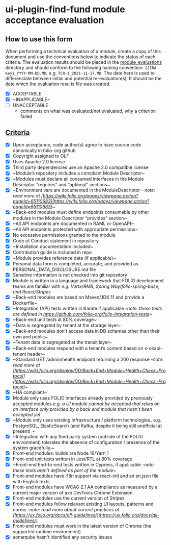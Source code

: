 # ui-plugin-find-fund module acceptance evaluation

## How to use this form
When performing a technical evaluation of a module, create a copy of this document and use the conventions below to indicate the status of each criteria.  The evaluation results should be placed in the [module_evaluations](https://github.com/folio-org/tech-council/tree/master/module_evaluations) directory and should conform to the following naming convention:  `{JIRA Key}_YYYY-MM-DD.MD`, e.g. `TCR-1_2021-11-17.MD`.  The date here is used to differenciate between initial and potential re-evaluation(s).  It should be the date which the evaluation results file was created.

* [x] ACCEPTABLE
* [x] ~INAPPLICABLE~
* [ ] UNACCEPTABLE
  * comments on what was evaluated/not evaluated, why a criterion failed

## [Criteria](https://github.com/folio-org/tech-council/blob/4dc5ac6d632fb880131cd214d212f973683b9ebe/MODULE_ACCEPTANCE_CRITERIA.MD)

* [x] Upon acceptance, code author(s) agree to have source code canonically in folio-org github
* [x] Copyright assigned to OLF
* [x] Uses Apache 2.0 license
* [x] Third party dependencies use an Apache 2.0 compatible license
* [x] ~Module’s repository includes a compliant Module Descriptor~
* [x] ~Modules must declare all consumed interfaces in the Module Descriptor “requires” and “optional” sections~
* [x] ~Environment vars are documented in the ModuleDescriptor - _note: read more at [https://wiki.folio.org/pages/viewpage.action?pageId=65110683](https://wiki.folio.org/pages/viewpage.action?pageId=65110683)_~
* [x] ~Back-end modules must define endpoints consumable by other modules in the Module Descriptor “provides” section~
* [x] ~All API endpoints are documented in RAML or OpenAPI~
* [x] ~All API endpoints protected with appropriate permissions~
* [x] No excessive permissions granted to the module
* [x] Code of Conduct statement in repository
* [x] ~Installation documentation included~
* [x] Contribution guide is included in repo
* [x] ~Module provides reference data (if applicable)~
* [x] Personal data form is completed, accurate, and provided as PERSONAL_DATA_DISCLOSURE.md file
* [x] Sensitive information is not checked into git repository
* [x] Module is written in a language and framework that FOLIO development teams are familiar with _e.g. Vertx/RMB, Spring Way/folio-spring-base, and React/Stripes_
* [x] ~Back-end modules are based on Maven/JDK 11 and provide a Dockerfile~
* [x] ~Integration (API) tests written in Karate if applicable -_note: these tests are defined in https://github.com/folio-org/folio-integration-tests_~
* [x] ~Back-end unit tests at 80% coverage~
* [x] ~Data is segregated by tenant at the storage layer~
* [x] ~Back-end modules don’t access data in DB schemas other than their own and public~
* [x] ~Tenant data is segregated at the transit layer~
* [x] ~Back-end modules respond with a tenant’s content based on x-okapi-tenant header~
* [x] ~Standard GET /admin/health endpoint returning a 200 response -_note: read more at [https://wiki.folio.org/display/DD/Back+End+Module+Health+Check+Protocol](https://wiki.folio.org/display/DD/Back+End+Module+Health+Check+Protocol)_~
* [x] ~HA compliant~
* [x] Module only uses FOLIO interfaces already provided by previously accepted modules _e.g. a UI module cannot be accepted that relies on an interface only provided by a back end module that hasn’t been accepted yet_
* [x] ~Module only uses existing infrastructure / platform technologies_ e.g. PostgreSQL, ElasticSearch (and Kafka, despite it being still unofficial at present)_~
* [x] ~Integration with any third party system (outside of the FOLIO environment) tolerates the absence of configuration / presence of the system gracefully.~
* [x] Front-end modules: builds are Node 16/Yarn 1
* [x] Front-end unit tests written in Jest/RTL at 80% coverage
* [x] ~Front-end End-to-end tests written in Cypress, if applicable -_note: these tests aren’t defined as part of the module_~
* [x] Front-end modules have i18n support via react-intl and an en.json file with English texts
* [x] Front-end modules have WCAG 2.1 AA compliance as measured by a current major version of axe DevTools Chrome Extension
* [x] Front-end modules use the current version of Stripes
* [x] Front-end modules follow relevant existing UI layouts, patterns and norms -_note: read more about current practices at [https://ux.folio.org/docs/all-guidelines/](https://ux.folio.org/docs/all-guidelines/)_
* [x] Front-end modules must work in the latest version of Chrome (the supported runtime environment)
* [x] sonarqube hasn't identified any security issues
